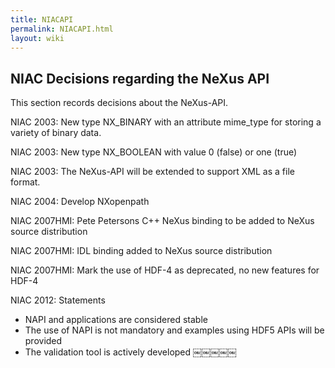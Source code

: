 ```yaml
---
title: NIACAPI
permalink: NIACAPI.html
layout: wiki
---
```


NIAC Decisions regarding the NeXus API
--------------------------------------

This section records decisions about the NeXus-API.

NIAC 2003: New type NX\_BINARY with an attribute mime\_type for storing
a variety of binary data.

NIAC 2003: New type NX\_BOOLEAN with value 0 (false) or one (true)

NIAC 2003: The NeXus-API will be extended to support XML as a file
format.

NIAC 2004: Develop NXopenpath

NIAC 2007HMI: Pete Petersons C++ NeXus binding to be added to NeXus
source distribution

NIAC 2007HMI: IDL binding added to NeXus source distribution

NIAC 2007HMI: Mark the use of HDF-4 as deprecated, no new features for
HDF-4

NIAC 2012: Statements

-   NAPI and applications are considered stable
-   The use of NAPI is not mandatory and examples using HDF5 APIs will
    be provided
-   The validation tool is actively developed ￼￼￼￼￼

